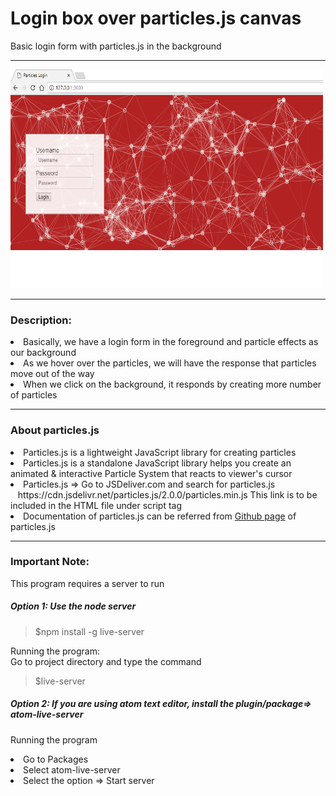 # Login box over particles.js canvas
Basic login form with particles.js in the background
<hr>
<p>
  <img src="https://github.com/patilankita79/LoginBoxOverParticleJSCanvas/blob/master/Screenshot/LoginBoxOverParticlesJS.png" width="500" height="350"/>
  
</p>
<hr>
<h3>Description: </h3>
<li>Basically, we have a login form in the foreground and particle effects as our background</li>
<li>As we hover over the particles, we will have the response that particles move out of the way</li>
<li>When we click on the background, it responds by creating more number of particles</li>
<hr>
<h3>About particles.js </h3>
<li>Particles.js is a lightweight JavaScript library for creating particles</li>
<li>Particles.js is a standalone JavaScript library helps you create an animated & interactive Particle System that reacts to viewer's cursor</li>
<li>Particles.js => Go to JSDeliver.com and search for particles.js<br/>
 &nbsp;&nbsp; https://cdn.jsdelivr.net/particles.js/2.0.0/particles.min.js This link is to be included in the HTML file under script tag</li>
 <li>Documentation of particles.js can be referred from <a href="https://github.com/VincentGarreau/particles.js/">Github page</a> of particles.js </li>
 <hr>
 <h3>Important Note:</h3>
 This program requires a server to run
 

<h5>Option 1: Use the node server</h5>

<blockquote>$npm install -g live-server</blockquote>

Running the program:<br>
Go to project directory and type the command
<blockquote>$live-server</blockquote>


<h5>Option 2: If you are using atom text editor, install the plugin/package=> atom-live-server</h5>

Running the program<br/>

<li>Go to Packages </li>
<li>Select atom-live-server</li>
<li>Select the option => Start server</li>
